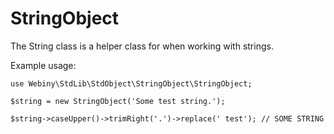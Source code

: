 StringObject
===========
The String class is a helper class for when working with strings.

Example usage:

    use Webiny\StdLib\StdObject\StringObject\StringObject;

    $string = new StringObject('Some test string.');

    $string->caseUpper()->trimRight('.')->replace(' test'); // SOME STRING